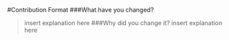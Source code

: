 #Contribution Format
###What have you changed?
>insert explanation here
###Why did you change it?
>insert explanation here